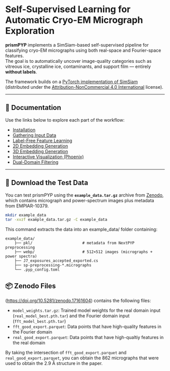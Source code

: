 # Self-Supervised Learning for Automatic Cryo-EM Micrograph Exploration

**prismPYP** implements a SimSiam-based self-supervised pipeline for classifying cryo-EM micrographs using both real-space and Fourier-space features.  
The goal is to automatically uncover image-quality categories such as vitreous ice, crystalline ice, contaminants, and support film — entirely **without labels**.

The framework builds on a [PyTorch implementation of SimSiam](https://github.com/facebookresearch/simsiam)  
(distributed under the [Attribution-NonCommercial 4.0 International](https://github.com/facebookresearch/simsiam/blob/main/LICENSE) license).

---

## 📘 Documentation

Use the links below to explore each part of the workflow:

- [Installation](env_setup.md)
- [Gathering Input Data](metadata.md)
- [Label-Free Feature Learning](train.md)
- [2D Embedding Generation](eval2d.md)
- [3D Embedding Generation](eval3d.md)
- [Interactive Visualization (Phoenix)](phoenix.md)
- [Dual-Domain Filtering](intersect.md)

---

## 🧪 Download the Test Data

You can test prismPYP using the **`example_data.tar.gz`** archive from [Zenodo](https://doi.org/10.5281/zenodo.17161604),  
which contains micrograph and power-spectrum images plus metadata from EMPIAR-10379.

```bash
mkdir example_data
tar -xvzf example_data.tar.gz -C example_data
```

This command extracts the data into an example_data/ folder containing:

```
example_data/
    ├── pkl/                      # metadata from NextPYP preprocessing
    ├── webp/                     # 512×512 images (micrographs + power spectra)
    ├── J7_exposures_accepted_exported.cs
    ├── sp-preprocessing-*.micrographs
    └── .pyp_config.toml
```

## 📦 Zenodo Files

(https://doi.org/10.5281/zenodo.17161604) contains the following files:
* ```model_weights.tar.gz```: Trained model weights for the real domain input (```real_model_best.pth.tar```) and the Fourier domain input (```fft_model_best.pth.tar```)
* ```fft_good_export.parquet```: Data points that have high-quality features in the Fourier domain
* ```real_good_export.parquet```: Data points that have high-qualtiy features in the real domain

By taking the intersection of ```fft_good_export.parquet``` and ```real_good_export.parquet```, you can obtain the 862 micrographs that were used to obtain the 2.9&nbsp;Å structure in the paper.